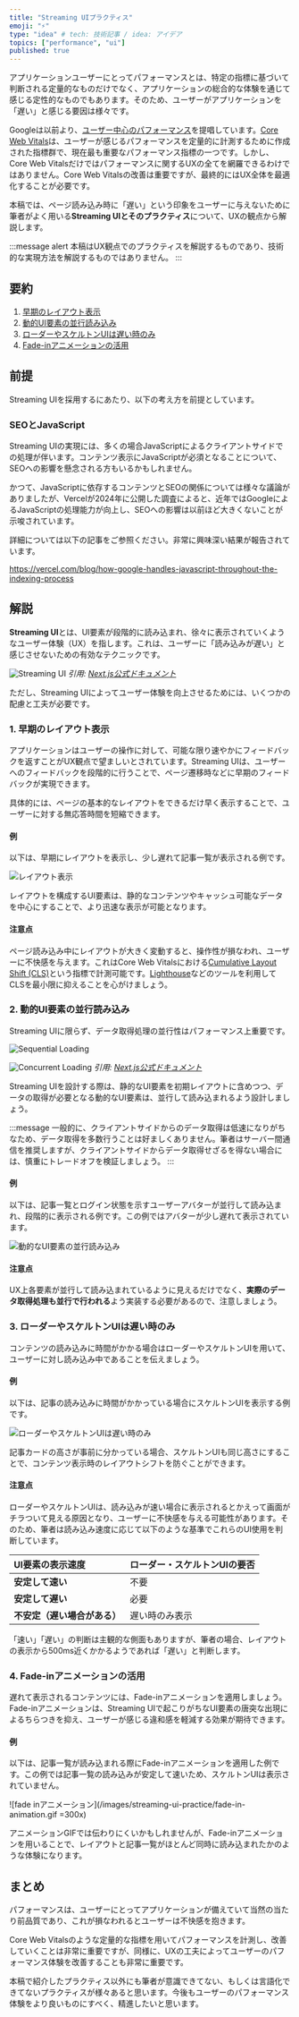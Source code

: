 ```yaml
---
title: "Streaming UIプラクティス"
emoji: "⚡️"
type: "idea" # tech: 技術記事 / idea: アイデア
topics: ["performance", "ui"]
published: true
---
```


アプリケーションユーザーにとってパフォーマンスとは、特定の指標に基づいて判断される定量的なものだけでなく、アプリケーションの総合的な体験を通じて感じる定性的なものでもあります。そのため、ユーザーがアプリケーションを「遅い」と感じる要因は様々です。

Googleは以前より、[ユーザー中心のパフォーマンス](https://web.dev/articles/user-centric-performance-metrics?hl=ja)を提唱しています。[Core Web Vitals](https://developers.google.com/search/docs/appearance/core-web-vitals?hl=ja)は、ユーザーが感じるパフォーマンスを定量的に計測するために作成された指標群で、現在最も重要なパフォーマンス指標の一つです。しかし、Core Web Vitalsだけではパフォーマンスに関するUXの全てを網羅できるわけではありません。Core Web Vitalsの改善は重要ですが、最終的にはUX全体を最適化することが必要です。

本稿では、ページ読み込み時に「遅い」という印象をユーザーに与えないために筆者がよく用いる**Streaming UIとそのプラクティス**について、UXの観点から解説します。

:::message alert
本稿はUX観点でのプラクティスを解説するものであり、技術的な実現方法を解説するものではありません。
:::

## 要約

1.  [早期のレイアウト表示](#1-早期のレイアウト表示)
2.  [動的UI要素の並行読み込み](#2-動的ui要素の並行読み込み)
3.  [ローダーやスケルトンUIは遅い時のみ](#3-ローダーやスケルトンUIは遅い時のみ)
4.  [Fade-inアニメーションの活用](#4-fade-inアニメーションの活用)

## 前提

Streaming UIを採用するにあたり、以下の考え方を前提としています。

### SEOとJavaScript

Streaming UIの実現には、多くの場合JavaScriptによるクライアントサイドでの処理が伴います。コンテンツ表示にJavaScriptが必須となることについて、SEOへの影響を懸念される方もいるかもしれません。

かつて、JavaScriptに依存するコンテンツとSEOの関係については様々な議論がありましたが、Vercelが2024年に公開した調査によると、近年ではGoogleによるJavaScriptの処理能力が向上し、SEOへの影響は以前ほど大きくないことが示唆されています。

詳細については以下の記事をご参照ください。非常に興味深い結果が報告されています。

https://vercel.com/blog/how-google-handles-javascript-throughout-the-indexing-process

## 解説

**Streaming UI**とは、UI要素が段階的に読み込まれ、徐々に表示されていくようなユーザー体験（UX）を指します。これは、ユーザーに「読み込みが遅い」と感じさせないための有効なテクニックです。

![Streaming UI](/images/streaming-ui-practice/streaming-ui.png)
_引用: [Next.js公式ドキュメント](https://nextjs.org/docs/app/building-your-application/routing/loading-ui-and-streaming)_

ただし、Streaming UIによってユーザー体験を向上させるためには、いくつかの配慮と工夫が必要です。

### 1. 早期のレイアウト表示

アプリケーションはユーザーの操作に対して、可能な限り速やかにフィードバックを返すことがUX観点で望ましいとされています。Streaming UIは、ユーザーへのフィードバックを段階的に行うことで、ページ遷移時などに早期のフィードバックが実現できます。

具体的には、ページの基本的なレイアウトをできるだけ早く表示することで、ユーザーに対する無応答時間を短縮できます。

#### 例

以下は、早期にレイアウトを表示し、少し遅れて記事一覧が表示される例です。

![レイアウト表示](/images/streaming-ui-practice/layout.png)

レイアウトを構成するUI要素は、静的なコンテンツやキャッシュ可能なデータを中心にすることで、より迅速な表示が可能となります。

#### 注意点

ページ読み込み中にレイアウトが大きく変動すると、操作性が損なわれ、ユーザーに不快感を与えます。これはCore Web Vitalsにおける[Cumulative Layout Shift (CLS)](https://web.dev/articles/cls?hl=ja)という指標で計測可能です。[Lighthouse](https://developer.chrome.com/docs/lighthouse/overview?hl=ja)などのツールを利用してCLSを最小限に抑えることを心がけましょう。

### 2. 動的UI要素の並行読み込み

Streaming UIに限らず、データ取得処理の並行性はパフォーマンス上重要です。

![Sequential Loading](/images/streaming-ui-practice/sequential-loading.png)

![Concurrent Loading](/images/streaming-ui-practice/concurrent-loading.png)
_引用: [Next.js公式ドキュメント](https://nextjs.org/docs/app/building-your-application/routing/loading-ui-and-streaming#what-is-streaming)_

Streaming UIを設計する際は、静的なUI要素を初期レイアウトに含めつつ、データの取得が必要となる動的なUI要素は、並行して読み込まれるよう設計しましょう。

:::message
一般的に、クライアントサイドからのデータ取得は低速になりがちなため、データ取得を多数行うことは好ましくありません。筆者はサーバー間通信を推奨しますが、クライアントサイドからデータ取得せざるを得ない場合には、慎重にトレードオフを検証しましょう。
:::

#### 例

以下は、記事一覧とログイン状態を示すユーザーアバターが並行して読み込まれ、段階的に表示される例です。この例ではアバターが少し遅れて表示されています。

![動的なUI要素の並行読み込み](/images/streaming-ui-practice/concurrent-load.png)

#### 注意点

UX上各要素が並行して読み込まれているように見えるだけでなく、**実際のデータ取得処理も並行で行われる**よう実装する必要があるので、注意しましょう。

### 3. ローダーやスケルトンUIは遅い時のみ

コンテンツの読み込みに時間がかかる場合はローダーやスケルトンUIを用いて、ユーザーに対し読み込み中であることを伝えましょう。

#### 例

以下は、記事の読み込みに時間がかかっている場合にスケルトンUIを表示する例です。

![ローダーやスケルトンUIは遅い時のみ](/images/streaming-ui-practice/skeleton.png)

記事カードの高さが事前に分かっている場合、スケルトンUIも同じ高さにすることで、コンテンツ表示時のレイアウトシフトを防ぐことができます。

#### 注意点

ローダーやスケルトンUIは、読み込みが速い場合に表示されるとかえって画面がチラついて見える原因となり、ユーザーに不快感を与える可能性があります。そのため、筆者は読み込み速度に応じて以下のような基準でこれらのUI使用を判断しています。

| UI要素の表示速度             | ローダー・スケルトンUIの要否 |
| :--------------------------- | :--------------------------- |
| **安定して速い**             | 不要                         |
| **安定して遅い**             | 必要                         |
| **不安定（遅い場合がある）** | 遅い時のみ表示               |

「速い」「遅い」の判断は主観的な側面もありますが、筆者の場合、レイアウトの表示から500ms近くかかるようであれば「遅い」と判断します。

### 4. Fade-inアニメーションの活用

遅れて表示されるコンテンツには、Fade-inアニメーションを適用しましょう。Fade-inアニメーションは、Streaming UIで起こりがちなUI要素の唐突な出現によるちらつきを抑え、ユーザーが感じる違和感を軽減する効果が期待できます。

#### 例

以下は、記事一覧が読み込まれる際にFade-inアニメーションを適用した例です。この例では記事一覧の読み込みが安定して速いため、スケルトンUIは表示されていません。

![fade inアニメーション](/images/streaming-ui-practice/fade-in-animation.gif =300x)

アニメーションGIFでは伝わりにくいかもしれませんが、Fade-inアニメーションを用いることで、レイアウトと記事一覧がほとんど同時に読み込まれたかのような体験になります。

## まとめ

パフォーマンスは、ユーザーにとってアプリケーションが備えていて当然の当たり前品質であり、これが損なわれるとユーザーは不快感を抱きます。

Core Web Vitalsのような定量的な指標を用いてパフォーマンスを計測し、改善していくことは非常に重要ですが、同様に、UXの工夫によってユーザーのパフォーマンス体験を改善することも非常に重要です。

本稿で紹介したプラクティス以外にも筆者が意識できてない、もしくは言語化できてないプラクティスが様々あると思います。今後もユーザーのパフォーマンス体験をより良いものにすべく、精進したいと思います。
